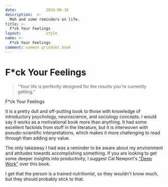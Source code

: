 ```yaml
---
date:             2024-08-18
description:  >-
  Meh and some reminders on life.
title: >-
  F*ck Your Feelings
layout:           style
name: >-
  F*ck Your Feelings
comment: common grindset book
---
```


# F*ck Your Feelings

> "Your life is perfectly designed for the results you're currently getting."
<figcaption class="blockquote-footer">F*ck Your Feelings</figcaption>

It is a pretty dull and off-putting book to those with knowledge of introductory psychology, neuroscience, and sociology concepts. I would say it works as a motivational book more than anything. It had some excellent factoids from stuff in the literature, but it is interwoven with pseudo-scientific interpretations, which makes it more challenging to read through than adding any value. 

The only takeaway I had was a reminder to be aware about my environment and attitudes towards accomplishing something. If you are looking to get some deeper insights into productivity, I suggest Cal Newport's ["Deep Work"](https://blog.yougao.dev/work/deep-work/) over this book.

I get that the person is a trained nutritionist, so they wouldn't know much, but they should probably stick to that.
